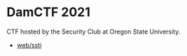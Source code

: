 # DamCTF 2021

CTF hosted by the Security Club at Oregon State University.

- [web/ssti](ssti/README.md)
